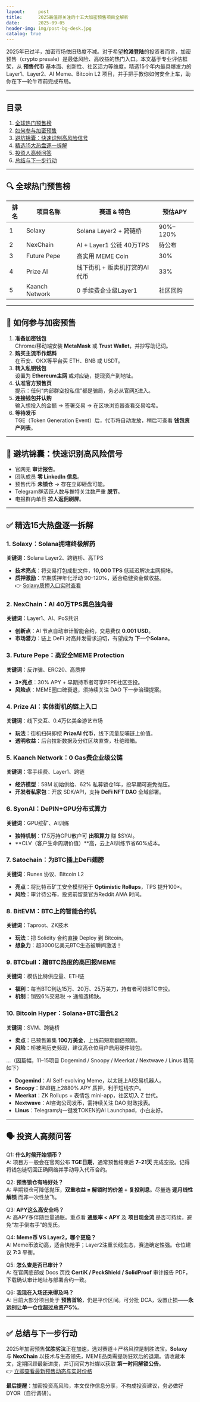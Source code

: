 ```yaml
---
layout:     post
title:      2025最值得关注的十五大加密预售项目全解析
date:       2025-09-05
header-img: img/post-bg-desk.jpg
catalog: true
---
```


2025年已过半，加密市场依旧热度不减。对于希望**抢滩登陆**的投资者而言，加密预售（crypto presale）是最低风险、高收益的热门入口。本文基于专业评估框架，从 **预售代币** 基本面、创新性、社区活力等维度，精选15个年内最具爆发力的 Layer1、Layer2、AI Meme、Bitcoin L2 项目，并手把手教你如何安全上车，助你在下一轮牛市前完成布局。

---

## 目录
1. [全球热门预售榜](#全球热门预售榜)  
2. [如何参与加密预售](#如何参与加密预售)  
3. [避坑锦囊：快速识别高风险信号](#避坑锦囊)  
4. [精选15大热盘逐一拆解](#逐一拆解)  
5. [投资人高频问答](#投资人高频问答)  
6. [总结与下一步行动](#总结)

---

## 🔍 全球热门预售榜
| 排名 | 项目名称 | 赛道 & 特色 | 预估APY |
|---|---|---|---|
| 1 | Solaxy | Solana Layer2 + 跨链桥 | 90%–120% |
| 2 | NexChain | AI + Layer1 公链 40万TPS | 待公布 |
| 3 | Future Pepe | 高实用 MEME Coin | 30% |
| 4 | Prize AI | 线下街机 + 贩卖机打赏的AI代币 | 33% |
| 5 | Kaanch Network | 0 手续费企业级Layer1 | 社区回购 |

---

## 🛒 如何参与加密预售
1. **准备加密钱包**  
   Chrome/移动端安装 **MetaMask** 或 **Trust Wallet**，并抄写助记词。  
2. **购买主流币作燃料**  
   在币安、OKX等平台买 ETH、BNB 或 USDT。  
3. **转入私钥钱包**  
   设置为 **Ethereum主网** 或对应链，提现资产到地址。  
4. **认准官方预售页**  
   提示：任何“内部群空投私信”都是骗局，务必从官网[X](https://okxdog.com/)进入。  
5. **连接钱包并认购**  
   输入想投入的金额 → 签署交易 → 在区块浏览器查看交易哈希。  
6. **等待发币**  
   TGE（Token Generation Event）后，代币将自动发放，稍后可查看 **钱包资产列表**。

---

## 🚨 避坑锦囊：快速识别高风险信号
* 官网无 **审计报告**。  
* 团队成员 **零 LinkedIn 信息**。  
* 预售代币 **未锁仓** → 存在立即砸盘可能。  
* Telegram群活跃人数与推特关注数严重 **脱节**。  
* 电报群内单日 **拉人返佣刷屏**。

---

## ✅ 精选15大热盘逐一拆解

### 1. Solaxy：Solana拥堵终极解药
**关键词**：Solana Layer2、跨链桥、高TPS  
- **技术亮点**：将交易打包成批文件，**10,000 TPS** 低延迟解决主网拥堵。  
- **质押激励**：早期质押年化浮动 90–120%，适合稳健资金做收益。  
👉 [Solaxy质押入口实时查看](https://okxdog.com/)

### 2. NexChain：AI 40万TPS黑色独角兽
**关键词**：Layer1、AI、PoS共识  
- **创新点**：AI 节点自动审计智能合约，交易费仅 **0.001 USD**。  
- **市场潜力**：链上 DeFi 对高并发需求迫切，有望成为 **下一个Solana**。

### 3. Future Pepe：高安全MEME Protection
**关键词**：反诈骗、ERC20、高质押  
- **3×亮点**：30% APY + 早期持币者可享PEPE社区空投。  
- **风险点**：MEME圈口碑衰退，须持续关注 DAO 下一步治理提案。

### 4. Prize AI：实体街机的链上入口
**关键词**：线下交互、0.4万亿美金游艺市场  
- **玩法**：街机扫码即挖 **PrizeAI 代币**，线下流量反哺链上价值。  
- **透明收益**：后台拉新数据及分红区块直查，杜绝暗箱。

### 5. Kaanch Network：0 Gas费企业级公链
**关键词**：零手续费、Layer1、跨链  
- **经济模型**：58M 初始供给、62% 私募锁仓1年，投早期可避免抛压。  
- **开发者私家包**：开放 SDK/API，支持 **DeFi NFT DAO** 全域部署。

### 6. SyonAI：DePIN+GPU分布式算力
**关键词**：GPU挖矿、AI训练  
- **独特机制**：17.5万持GPU散户可 **出租算力** 赚 $SYAI。  
- **CLV（客户生命周期价值）**高，云上AI训练节省60%成本。

### 7. Satochain：为BTC插上DeFi翅膀
**关键词**：Runes 协议、Bitcoin L2  
- **亮点**：将比特币矿工安全模型用于 **Optimistic Rollups**，TPS 提升100×。  
- **风险**：审计待公布，投资前留意官方Reddit AMA 时间。

### 8. BitEVM：BTC上的智能合约机
**关键词**：Taproot、ZK技术  
- **玩法**：把 Solidity 合约直接 Deploy 到 Bitcoin。  
- **想象力**：超3000亿美元BTC生态被瞬间激活！

### 9. BTCbull：蹭BTC热度的高回报MEME
**关键词**：模仿比特供应量、ETH链  
- **福利**：每当BTC到达15万、20万、25万美刀，持有者可领BTC空投。  
- **机制**：销毁6%交易税 → 通缩造稀缺。

### 10. Bitcoin Hyper：Solana+BTC混合L2
**关键词**：SVM、跨链桥  
- **卖点**：已预售筹集 **100万美金**，上线前短期翻倍预期。  
- **风险**：桥被黑历史频现，建议高仓位用户启用硬件钱包。

...（因篇幅，11–15项目 Dogemind / Snoopy / Meerkat / Nextwave / Linus 精简如下）

- **Dogemind**：AI Self-evolving Meme，以太链上AI交易机器人。  
- **Snoopy**：BNB链上2880% APY 质押，利于短线农户。  
- **Meerkat**：ZK Rollups + 表情包 mini-app，社区切入 Z 世代。  
- **Nextwave**：AI咨询公司发币，需持续关注 DAO 财政报表。  
- **Linus**：Telegram内一键发TOKEN的AI Launchpad，小白友好。

---

## 🗣️ 投资人高频问答
Q1: **什么时候开始领币？**  
A: 项目方一般会在官网公布 **TGE日期**，通常预售结束后 **7–21天** 完成空投。记得将钱包链切回正确网络并手动导入代币合约。

Q2: **预售锁仓有啥好处？**  
A: 早期锁仓可降低抛压，**双重收益 = 解锁时的价差 + 复投利息**。尽量选 **逐月线性解锁** 而非一次性放飞。

Q3: **APY这么高安全吗？**  
A: 高APY多伴随巨量通胀。重点看 **通胀率 < APY** 及 **项目现金流** 是否可持续，避免“左手倒右手”的庞氏。

Q4: **Meme币 VS Layer2，哪个更稳？**  
A: Meme币波动高，适合快枪手；Layer2注重长线生态，赛道确定性强。仓位建议 **7:3** 平衡。

Q5: **怎么查是否已审计？**  
A: 在官网底部或 Docs 页找 **CertiK / PeckShield / SolidProof** 审计报告 PDF，下载确认审计地址与部署合约一致。

Q6: **我现在入场还来得及吗？**  
A: 目前大部分项目处于 **预售首轮**，仍是平价区间。可分批 DCA，设置止损——**永远别让单一仓位超过总资产5%**。

---

## ✅ 总结与下一步行动
2025年加密预售**优胜劣汰**正在加速，选对赛道＋严格风控是制胜法宝。**Solaxy** 与 **NexChain** 以技术与生态领先，MEME品类需提防狂欢后的退潮。请收藏本文，定期回顾最新进度，并订阅官方社媒以获取 **第一时间解锁公告**。  
👉 [立即查看最新预售动态与实时价格](https://okxdog.com/)

**最后提醒**：加密投资高风险，本文仅作信息分享，不构成投资建议，务必做好 DYOR（自行调研）。
